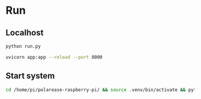 # Run

## Localhost

```bash
python run.py

uvicorn app:app --reload --port 8000
```

## Start system

```bash
cd /home/pi/polarease-raspberry-pi/ && source .venv/bin/activate && python3 /home/pi/polarease-raspberry-pi/ uvicorn app:app --reload --port 8000 &
```